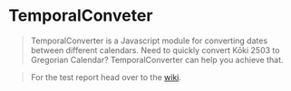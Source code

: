 # TemporalConveter

>TemporalConverter is a Javascript module for converting dates between different calendars. Need to quickly convert Kōki 2503 to Gregorian Calendar? TemporalConverter can help you achieve that.

> For the test report head over to the [wiki](https://github.com/IchanP/TemporalConverter/wiki).
